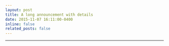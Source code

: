 ```yaml
---
layout: post
title: A long announcement with details
date: 2015-11-07 16:11:00-0400
inline: false
related_posts: false
---
```



---
